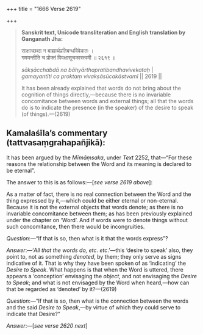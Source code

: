 +++
title = "1666 Verse 2619"

+++
> **Sanskrit text, Unicode transliteration and English translation by Ganganath Jha:** 
>
> साक्षाच्छब्दा न बाह्यार्थप्रतिबन्धविवेकतः ।  
> गमयन्तीति च प्रोक्तं विवक्षासूचकास्त्वमी ॥ २६१९ ॥ 
>
> *sākṣācchabdā na bāhyārthapratibandhavivekataḥ* \|  
> *gamayantīti ca proktaṃ vivakṣāsūcakāstvamī* \|\| 2619 \|\| 
>
> It has been already explained that words do not bring about the cognition of things directly,—because there is no invariable concomitance between words and external things; all that the words do is to indicate the presence (in the speaker) of the desire to speak (of things).—(2619)



## Kamalaśīla’s commentary (tattvasaṃgrahapañjikā):

It has been argued by the *Mīmāṃsaka*, under *Text* 2252, that—“For these reasons the relationship between the Word and its meaning is declared to be eternal”.

The answer to this is as follows:—[*see verse 2619 above*]:

As a matter of fact, there is no real connection between the Word and the thing expressed by it,—which could be either eternal or non-eternal. Because it is not the external objects that words denote; as there is no invariable concomitance between them; as has been previously explained under the chapter on ‘Word’. And if words were to denote things without such concomitance, then there would be incongruities.

*Question*:—“If that is so, then what is it that the words express”?

*Answer*:—‘*All that the words do, etc*. *etc*.’—this ‘desire to speak’ also, they point to, not as something *denoted*, by them; they only serve as signs indicative of it. That is why they have been spoken of as ‘indicating’ the *Desire to Speak*. What happens is that when the Word is uttered, there appears a ‘conception’ envisaging the *object*, and not envisaging the *Desire to Speak*; and what is not envisaged by the Word when heard,—how can that be regarded as ‘denoted’ by it?—(2619)

*Question*:—“If that is so, then what is the connection between the words and the said *Desire to Speak*,—by virtue of which they could serve to indicate that Desire?”

*Answer*:—[*see verse 2620 next*]


